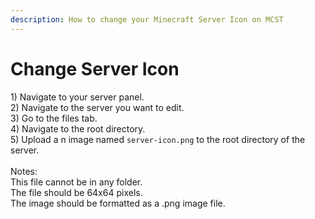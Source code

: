 ```yaml
---
description: How to change your Minecraft Server Icon on MCST
---
```


# Change Server Icon

1\) Navigate to your server panel.\
2\) Navigate to the server you want to edit.\
3\) Go to the files tab.\
4\) Navigate to the root directory.\
5\) Upload a n image named `server-icon.png` to the root directory of the server.\
\
Notes: \
This file cannot be in any folder. \
The file should be 64x64 pixels. \
The image should be formatted as a .png image file.

